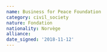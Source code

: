 ```yaml
---
name: Business for Peace Foundation 
category: civil_society
nature: Fondation 
nationality: Norvège
alliance: 
date_signed: '2018-11-12'
---
```

    